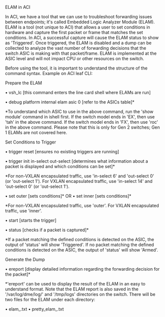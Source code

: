 ELAM in ACI

In ACI, we have a tool that we can use to troubleshoot forwarding issues between endpoints; it's called Embedded Logic Analyzer Module (ELAM). ELAM is a tool (not unique to ACI) that allows a user to set conditions in hardware and capture the first packet or frame that matches the set conditions. In ACI, a successful capture will cause the ELAM status to show as 'Triggered'. Once triggered, the ELAM is disabled and a dump can be collected to analyze the vast number of forwarding decisions that the switch ASIC is making with that packet/frame. ELAM is implemented at the ASIC level and will not impact CPU or other resources on the switch.

Before using the tool, it is important to understand the structure of the command syntax. Example on ACI leaf CLI:

Prepare the ELAM

• vsh_lc [this command enters the line card shell where ELAMs are run]

• debug platform internal <asic> elam asic 0 [refer to the ASICs table]*

*To understand which ASIC to use in the above command, run the 'show module' command in ishell first. If the switch model ends in 'EX', then use 'tah' in the above command. If the switch model ends in 'FX', then use 'roc' in the above command. Please note that this is only for Gen 2 switches; Gen 1 ELAMs are not covered here.

Set Conditions to Trigger

• trigger reset [ensures no existing triggers are running]

• trigger init in-select <number> out-select <number> [determines what information about a packet is displayed and which conditions can be set]*

*For non-VXLAN encapsulated traffic, use 'in-select 6' and 'out-select 0' (or 'out-select 1'). For VXLAN encapsulated traffic, use 'in-select 14' and 'out-select 0' (or 'out-select 1').

• set outer <traffic-type> <conditions> [sets conditions]*
OR
• set inner <traffic-type> <conditions> [sets conditions]*

*For non-VXLAN encapsulated traffic, use 'outer'. For VXLAN encapsulated traffic, use 'inner'.

• start [starts the trigger]

• status [checks if a packet is captured]*

*If a packet matching the defined conditions is detected on the ASIC, the output of 'status' will show 'Triggered'. If no packet matching the defined conditions is detected on the ASIC, the output of 'status' will show 'Armed'.

Generate the Dump

• ereport [display detailed information regarding the forwarding decision for the packet]*

*'ereport' can be used to display the result of the ELAM in an easy to understand format. Note that the ELAM report is also saved in the '/var/log/dme/log/' and '/tmp/logs' directories on the switch. There will be two files for the ELAM under each directory:

• elam_.txt 
• pretty_elam_.txt